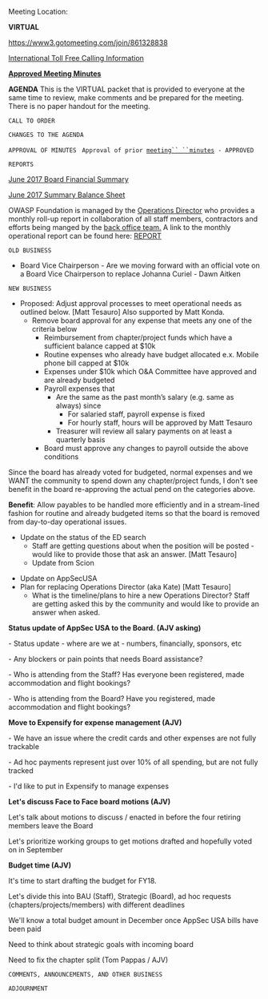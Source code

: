 Meeting Location:

**VIRTUAL**

<https://www3.gotomeeting.com/join/861328838>

[International Toll Free Calling
Information](International_Toll_Free_Calling_Information "wikilink")

[**Approved Meeting
Minutes**](https://docs.google.com/document/d/1jA8EuT496FWy2s2N1CHcDRTDEy3gaNJ9RRzYMQu1MHo/edit)

**AGENDA** This is the VIRTUAL packet that is provided to everyone at
the same time to review, make comments and be prepared for the meeting.
There is no paper handout for the meeting.

`CALL TO ORDER`

`CHANGES TO THE AGENDA`

`APPROVAL OF MINUTES`
` Approval of prior `[`meeting``
 ``minutes`](https://docs.google.com/a/owasp.org/document/d/1mx9mztwmfWRHISd4fELK2LHhzY0X0w1xdYt3OaReri4/edit?usp=sharing)` - APPROVED`

`REPORTS`

[June 2017 Board Financial
Summary](https://drive.google.com/open?id=0Bzb3QwFMHCXrSUItdmktdE13VmZWbExSN3R5Nk5kc192RXFj)

[June 2017 Summary Balance
Sheet](https://drive.google.com/open?id=0Bzb3QwFMHCXrU3VwZHVSTHJweW5VRDJ1R0p2T1lzYmxIOHVr)

OWASP Foundation is managed by the [Operations
Director](https://www.owasp.org/index.php/About_OWASP#Employees_and_Contractors)
who provides a monthly roll-up report in collaboration of all staff
members, contractors and efforts being manged by the [back office
team.](https://www.owasp.org/index.php/About_OWASP#Employees_and_Contractors)
A link to the monthly operational report can be found here:
[REPORT](http://owasp.blogspot.com/2017/01/owasp-operations-update-for-january-2017.html)

`OLD BUSINESS`

  - Board Vice Chairperson - Are we moving forward with an official vote
    on a Board Vice Chairperson to replace Johanna Curiel - Dawn Aitken

`NEW BUSINESS`

  - Proposed: Adjust approval processes to meet operational needs as
    outlined below. \[Matt Tesauro\] Also supported by Matt Konda.
      - Remove board approval for any expense that meets any one of the
        criteria below
          - Reimbursement from chapter/project funds which have a
            sufficient balance capped at $10k
          - Routine expenses who already have budget allocated e.x.
            Mobile phone bill capped at $10k
          - Expenses under $10k which O\&A Committee have approved and
            are already budgeted
          - Payroll expenses that
              - Are the same as the past month’s salary (e.g. same as
                always) since
                  - For salaried staff, payroll expense is fixed
                  - For hourly staff, hours will be approved by Matt
                    Tesauro
              - Treasurer will review all salary payments on at least a
                quarterly basis
          - Board must approve any changes to payroll outside the above
            conditions

Since the board has already voted for budgeted, normal expenses and we
WANT the community to spend down any chapter/project funds, I don't see
benefit in the board re-approving the actual pend on the categories
above.

**Benefit**: Allow payables to be handled more efficiently and in a
stream-lined fashion for routine and already budgeted items so that the
board is removed from day-to-day operational issues.

  - Update on the status of the ED search
      - Staff are getting questions about when the position will be
        posted - would like to provide those that ask an answer. \[Matt
        Tesauro\]
      - Update from Scion

<!-- end list -->

  - Update on AppSecUSA
  - Plan for replacing Operations Director (aka Kate) \[Matt Tesauro\]
      - What is the timeline/plans to hire a new Operations Director?
        Staff are getting asked this by the community and would like to
        provide an answer when asked.

**Status update of AppSec USA to the Board. (AJV asking)**

\- Status update - where are we at - numbers, financially, sponsors, etc

\- Any blockers or pain points that needs Board assistance?

\- Who is attending from the Staff? Has everyone been registered, made
accommodation and flight bookings?

\- Who is attending from the Board? Have you registered, made
accommodation and flight bookings?

**Move to Expensify for expense management (AJV)**

\- We have an issue where the credit cards and other expenses are not
fully trackable

\- Ad hoc payments represent just over 10% of all spending, but are not
fully tracked

\- I'd like to put in Expensify to manage expenses

**Let's discuss Face to Face board motions (AJV)**

Let's talk about motions to discuss / enacted in before the four
retiring members leave the Board

Let's prioritize working groups to get motions drafted and hopefully
voted on in September

**Budget time (AJV)**

It's time to start drafting the budget for FY18.

Let's divide this into BAU (Staff), Strategic (Board), ad hoc requests
(chapters/projects/members) with different deadlines

We'll know a total budget amount in December once AppSec USA bills have
been paid

Need to think about strategic goals with incoming board

Need to fix the chapter split (Tom Pappas / AJV)

`COMMENTS, ANNOUNCEMENTS, AND OTHER BUSINESS`

`ADJOURNMENT`